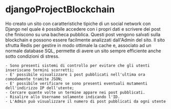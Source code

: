 # djangoProjectBlockchain

Ho creato un sito con caratteristiche tipiche di un social network con Django nel quale è possibile accedere con i propri dati e scrivere dei post che finiscono su una bacheca pubblica. 
Questi post vengono salvati sulla blockchain e possono essere facilmente analizzati dall'Admin del sito.
Il sito sfrutta Redis per gestire in modo ottimale la cache e, associato ad un normale database SQL, permette di avere un sito sempre efficiente anche sotto condizioni di stress.

    - Sono presenti sistemi di controllo per evitare che gli utenti inseriscano termini scorretti;
    - E' possibile visualizzare i post pubblicati nell'ultima ora comodamente tramite JSON;
    - E' possibile verificare se sono presenti eventuali mutamenti dell'indirizzo IP dell'utente;
    - Cercare quante volte un termine appare nei post pubblicati.
    - Risalire allo Username solamente indicando l'ID.
    - L'Admin può visualizzare il numero di post pubblicati da ogni utente
